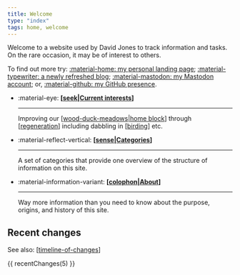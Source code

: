 ```yaml
---
title: Welcome
type: "index"
tags: home, welcome
---
```


Welcome to a website used by David Jones to track information and tasks. On the rare occasion, it may be of interest to others.

To find out more try:
[:material-home: my personal landing page](https://djon.es/);
[:material-typewriter: a newly refreshed blog](https://djon.es/blog);
<a rel="me" href="https://indieweb.social/@djplaner">:material-mastodon: my Mastodon account</a>; or,
[:material-github: my GitHub presence](https://github.com/djplaner/).



<div class="grid cards" markdown>


- :material-eye: __[[seek|Current interests]]__

    ---

    Improving our [[wood-duck-meadows|home block]] through [[regeneration]] including dabbling in [[birding]] etc.
    

- :material-reflect-vertical: __[[sense|Categories]]__ 

    ---
    
    A set of categories that provide one overview of the structure of information on this site.

- :material-information-variant: __[[colophon|About]]__

    ---

    Way more information than you need to know about the purpose, origins, and history of this site. 

</div>

## Recent changes

See also: [[timeline-of-changes]]

 {{ recentChanges(5) }}

[//begin]: # "Autogenerated link references for markdown compatibility"
[seek|Current interests]: seek/seek "Seek"
[wood-duck-meadows|home block]: sense/landscape-garden/wood-duck-meadows "Wood duck meadows"
[regeneration]: sense/landscape-garden/regeneration "Bush regeneration (Wood duck meadows)"
[birding]: sense/birdwatching/birding "Birding"
[sense|Categories]: sense/sense "Sense"
[colophon|About]: colophon/colophon "Colophon"
[timeline-of-changes]: timeline-of-changes "timeline-of-changes"
[//end]: # "Autogenerated link references"